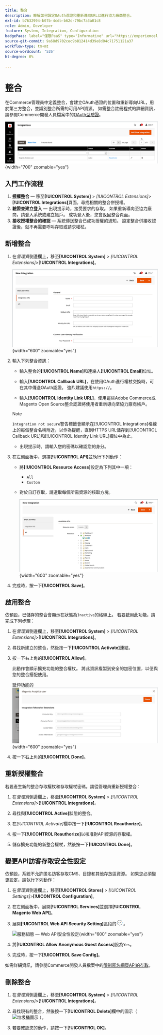 ```yaml
---
title: 整合
description: 瞭解如何設定OAuth憑證和重新導向URL以進行協力廠商整合。
exl-id: b7632994-b07b-4cdb-b62c-79bc7a3a01c8
role: Admin, Developer
feature: System, Integration, Configuration
badgePaas: label="僅限PaaS" type="Informative" url="https://experienceleague.adobe.com/zh-hant/docs/commerce/user-guides/product-solutions" tooltip="僅適用於雲端專案(Adobe管理的PaaS基礎結構)和內部部署專案的Adobe Commerce 。"
source-git-commit: 9a68d9702cec9b812414d39e8d04c71751121a37
workflow-type: tm+mt
source-wordcount: '526'
ht-degree: 0%

---
```


# 整合

在Commerce管理員中定義整合，會建立OAuth憑證的位置和重新導向URL，用於第三方整合，並識別整合所需的可用API資源。 如需整合註冊程式的詳細資訊，請參閱Commerce開發人員檔案中的[OAuth型驗證](https://developer.adobe.com/commerce/webapi/get-started/authentication/gs-authentication-oauth/)。

![整合](./assets/integrations.png){width="700" zoomable="yes"}

## 入門工作流程

1. **授權整合** — 移至&#x200B;**[!UICONTROL System]** > _[!UICONTROL Extensions]_>**[!UICONTROL Integrations]**&#x200B;頁面，尋找相關的整合併授權。
1. **驗證並建立登入** — 出現提示時，接受要求的存取。 如果重新導向至協力廠商，請登入系統或建立帳戶。 成功登入後，您會返回整合頁面。
1. **接收授權整合的確認** — 系統傳送整合已成功授權的通知。 設定整合併接收認證後，就不再需要呼叫存取或請求權杖。

## 新增整合

1. 在&#x200B;_管理員_&#x200B;側邊欄上，移至&#x200B;**[!UICONTROL System]** > _[!UICONTROL Extensions]_>**[!UICONTROL Integrations]**。

   ![新整合](./assets/integration-new.png){width="600" zoomable="yes"}

1. 輸入下列整合資訊：

   - 輸入整合的&#x200B;**[!UICONTROL Name]**&#x200B;和連絡人&#x200B;**[!UICONTROL Email]**&#x200B;位址。

   - 輸入&#x200B;**[!UICONTROL Callback URL]**，在使用OAuth進行權杖交換時，可在其中傳送OAuth認證。 強烈建議使用`https://`。

   - 輸入&#x200B;**[!UICONTROL Identity Link URL]**，使用這些Adobe Commerce或Magento Open Source整合認證將使用者重新導向至協力廠商帳戶。

   >[!NOTE]
   >
   > `Integration not secure`警告標籤會顯示在[!UICONTROL Integrations]格線上的每個整合名稱附近，以作為提醒，直到HTTPS URL儲存到[!UICONTROL Callback URL]和[!UICONTROL Identity Link URL]欄位中為止。

   - 出現提示時，請輸入您的密碼以確認您的身分。

1. 在左側面板中，選擇&#x200B;**[!UICONTROL API]**&#x200B;並執行下列動作：

   - 將&#x200B;**[!UICONTROL Resource Access]**&#x200B;設定為下列其中一項：

      - `All`
      - `Custom`

   - 對於自訂存取，請選取每個所需資源的核取方塊。

     ![整合 — 可用的API](./assets/integrations-available-api.png){width="600" zoomable="yes"}

1. 完成時，按一下&#x200B;**[!UICONTROL Save]**。

## 啟用整合

依預設，已儲存的整合會顯示在狀態為`Inactive`的格線上。 若要啟用此功能，請完成下列步驟：

1. 在&#x200B;_管理員_&#x200B;側邊欄上，移至&#x200B;**[!UICONTROL System]** > _[!UICONTROL Extensions]_>**[!UICONTROL Integrations]**。

1. 尋找新建立的整合，然後按一下&#x200B;**[!UICONTROL Activate]**&#x200B;連結。

1. 按一下右上角的&#x200B;**[!UICONTROL Allow]**。

   此動作會顯示擴充功能的整合權杖。 將此資訊複製到安全的加密位置，以便與您的整合搭配使用。

   延伸功能的![整合權杖](./assets/integration-tokens-for-extensions.png){width="600" zoomable="yes"}

1. 按一下右上角的&#x200B;**[!UICONTROL Done]**。

## 重新授權整合

若要產生新的整合存取權杖和存取權杖密碼，請從管理員重新授權整合：

1. 在&#x200B;_管理員_&#x200B;側邊欄上，移至&#x200B;**[!UICONTROL System]** > _[!UICONTROL Extensions]_>**[!UICONTROL Integrations]**。

1. 尋找與&#x200B;**[!UICONTROL Active]**&#x200B;狀態的整合。

1. 在&#x200B;_[!UICONTROL Activate]_&#x200B;欄中按一下&#x200B;**[!UICONTROL Reauthorize]**。

1. 按一下&#x200B;**[!UICONTROL Reauthorize]**&#x200B;以核准對API資源的存取權。

1. 儲存擴充功能的新整合權杖，然後按一下&#x200B;**[!UICONTROL Done]**。

## 變更API訪客存取安全性設定

依預設，系統不允許匿名訪客存取CMS、目錄和其他存放區資源。 如果您必須變更設定，請執行下列動作：

1. 在&#x200B;_管理員_&#x200B;側邊欄上，移至&#x200B;**[!UICONTROL Stores]** > _[!UICONTROL Settings]_>**[!UICONTROL Configuration]**。

1. 在左側面板中，展開&#x200B;**[!UICONTROL Services]**&#x200B;並選擇&#x200B;**[!UICONTROL Magento Web API]**。

1. 展開&#x200B;**[!UICONTROL Web API Security Setting]**&#x200B;區段的![擴充選擇器](../assets/icon-display-expand.png)。

   ![服務組態 — Web API安全性設定](../configuration-reference/services/assets/web-api-security.png){width="600" zoomable="yes"}

1. 將&#x200B;**[!UICONTROL Allow Anonymous Guest Access]**&#x200B;設為`Yes`。

1. 完成時，按一下&#x200B;**[!UICONTROL Save Config]**。

如需詳細資訊，請參閱Commerce開發人員檔案中的[限制匿名網頁API的存取](https://developer.adobe.com/commerce/webapi/rest/use-rest/anonymous-api-security/)。

## 刪除整合

1. 在&#x200B;_管理員_&#x200B;側邊欄上，移至&#x200B;**[!UICONTROL System]** > _[!UICONTROL Extensions]_>**[!UICONTROL Integrations]**。

1. 尋找現有的整合，然後按一下&#x200B;**[!UICONTROL Delete]**&#x200B;欄中的圖示（ ![垃圾桶圖示](../assets/icon-delete-trashcan-solid.png) ）。

1. 若要確認您的動作，請按一下&#x200B;**[!UICONTROL OK]**。
